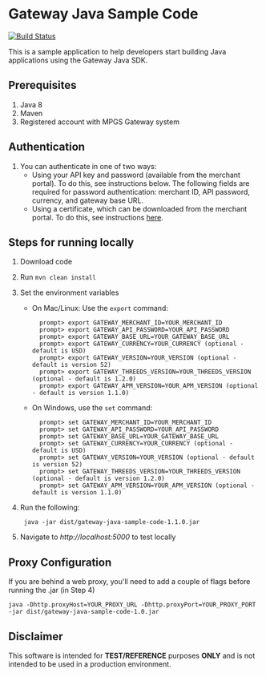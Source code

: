 # Gateway Java Sample Code
[![Build Status](https://travis-ci.org/Mastercard-Gateway/gateway-java-sample-code.svg?branch=master)](https://travis-ci.org/Mastercard-Gateway/gateway-java-sample-code)

This is a sample application to help developers start building Java applications using the Gateway Java SDK.

## Prerequisites 
1. Java 8
1. Maven
1. Registered account with MPGS Gateway system

## Authentication
1. You can authenticate in one of two ways:
    - Using your API key and password (available from the merchant portal). To do this, see instructions below. The following fields are required for password authentication: merchant ID, API password, currency, and gateway base URL.
    - Using a certificate, which can be downloaded from the merchant portal. To do this, see instructions [here](CERT_AUTH.md).

## Steps for running locally
1. Download code
1. Run ```mvn clean install```
1. Set the environment variables
    - On Mac/Linux: Use the ```export``` command:

            prompt> export GATEWAY_MERCHANT_ID=YOUR_MERCHANT_ID
            prompt> export GATEWAY_API_PASSWORD=YOUR_API_PASSWORD
            prompt> export GATEWAY_BASE_URL=YOUR_GATEWAY_BASE_URL
            prompt> export GATEWAY_CURRENCY=YOUR_CURRENCY (optional - default is USD)
            prompt> export GATEWAY_VERSION=YOUR_VERSION (optional - default is version 52)
            prompt> export GATEWAY_THREEDS_VERSION=YOUR_THREEDS_VERSION (optional - default is 1.2.0)
            prompt> export GATEWAY_APM_VERSION=YOUR_APM_VERSION (optional - default is version 1.1.0)
    - On Windows, use the ```set``` command:

            prompt> set GATEWAY_MERCHANT_ID=YOUR_MERCHANT_ID
            prompt> set GATEWAY_API_PASSWORD=YOUR_API_PASSWORD
            prompt> set GATEWAY_BASE_URL=YOUR_GATEWAY_BASE_URL
            prompt> set GATEWAY_CURRENCY=YOUR_CURRENCY (optional - default is USD)
            prompt> set GATEWAY_VERSION=YOUR_VERSION (optional - default is version 52)
            prompt> set GATEWAY_THREEDS_VERSION=YOUR_THREEDS_VERSION (optional - default is version 1.2.0)
            prompt> set GATEWAY_APM_VERSION=YOUR_APM_VERSION (optional - default is version 1.1.0)

1. Run the following:

        java -jar dist/gateway-java-sample-code-1.1.0.jar

1. Navigate to *http://localhost:5000* to test locally

## Proxy Configuration
If you are behind a web proxy, you'll need to add a couple of flags before running the .jar (in Step 4)  

`java -Dhttp.proxyHost=YOUR_PROXY_URL -Dhttp.proxyPort=YOUR_PROXY_PORT -jar dist/gateway-java-sample-code-1.0.jar`

## Disclaimer
This software is intended for **TEST/REFERENCE** purposes **ONLY** and is not intended to be used in a production environment.
